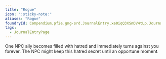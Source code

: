 ```yaml
---
title: "Rogue"
icon: ":sticky-note:"
aliases: "Rogue"
foundryId: Compendium.pf2e.gmg-srd.JournalEntry.xe0iqQ3XSnDV4tLp.JournalEntryPage.SpaUaDdNwmemR8P7
tags:
  - JournalEntryPage
---
```

One NPC ally becomes filled with hatred and immediately turns against you forever. The NPC might keep this hatred secret until an opportune moment.